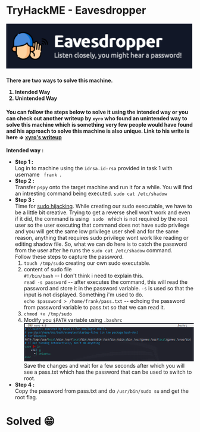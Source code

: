 <h1>TryHackME - Eavesdropper</h1>
<img src="./img/logo.png" alt="logo" width="500">
<h4>
    There are two ways to solve this machine.
    <ol>
        <li>Intended Way</li>
        <li>Unintended Way</li>
    </ol>
</h4>
<h4>
    You can follow the steps below to solve it using the intended way or you can check out another writeup by
    <code>xyro</code> who found an unintended way to solve this machine which is something very few people would have
    found and his approach to solve this machine is also unique. Link to his write is here => <a
        href="http://xyro.codes/THM/eavesdropper/writeup.html">xyro's writeup</a>
</h4>

<p>
    <strong>Intended way :</strong>
    <ul>
        <li>
            <strong>Step 1 :</strong><br>
            Log in to machine using the <code>idrsa.id-rsa</code> provided in task 1 with username <code> frank </code>.
        </li>
        <li>
            <strong>Step 2 :</strong><br>
            Transfer <code>pspy</code> onto the target machine and run it for a while. You will find an intresting
            command being executed. <code>sudo cat /etc/shadow</code>
        </li>
        <li>
            <strong>Step 3 :</strong><br>
            Time for <a href="https://book.hacktricks.xyz/linux-hardening/privilege-escalation#sudo-hijacking">sudo
                hijacking</a>.
            While creating our sudo executable, we have to be a little bit creative. Trying to get a reverse shell won't
            work and even if it did, the command is using <code> sudo </code> which is not required by the root user so
            the user executing that command does not have sudo privilege and you will get the same low privilege user
            shell and for the same reason, anything that requires sudo privilege wont work like reading or editing
            shadow file. So, what we can do here is to catch the password from the user after he runs the
            <code>sudo cat /etc/shadow</code> command.<br>
            Follow these steps to capture the password.
            <ol>
                <li>
                    <code>touch /tmp/sudo</code> creating our own sudo executable.
                </li>
                <li>content of sudo file <br>
                    <code>#!/bin/bash</code> -- I don't think i need to explain this. <br>
                    <code>read -s password</code> -- after executes the command, this will read the password and store it in the password variable. <code>-s</code> is used so that the input is not displayed. Something i'm used to do.<br>
                    <code>echo $password > /home/frank/pass.txt</code> -- echoing the password from password variable to pass.txt so that we can read it. <br>
                </li>
                <li>
                    <code>chmod +x /tmp/sudo</code>
                </li>
                <li>
                    Modify you <code>$PATH</code> variable using <code>.bashrc</code> <br>
                    <img src="./img/bashrc.png" alt="bashrc"> <br>
                    Save the changes and wait for a few seconds after which you will see a pass.txt which has the password that can be used to switch to root.
                </li>
            </ol>
        </li>
        <li>
            <strong>Step 4 :</strong><br>
            Copy the password from pass.txt and do <code>/usr/bin/sudo su</code> and get the root flag.
        </li>
    </ul>
    <h1>Solved 😁</h1>
</p>